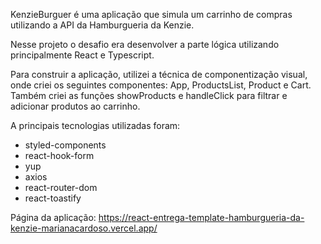 KenzieBurguer é uma aplicação que simula um carrinho de compras utilizando a API da Hamburgueria da Kenzie.

Nesse projeto o desafio era desenvolver a parte lógica utilizando principalmente React e Typescript.

Para construir a aplicação, utilizei a técnica de componentização visual, onde criei os seguintes componentes: App, ProductsList, Product e Cart. Também criei as funções showProducts e handleClick para filtrar e adicionar produtos ao carrinho.

A principais tecnologias utilizadas foram:

- styled-components
- react-hook-form
- yup
- axios
- react-router-dom
- react-toastify

Página da aplicação: https://react-entrega-template-hamburgueria-da-kenzie-marianacardoso.vercel.app/
